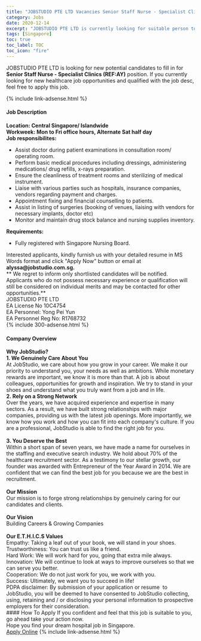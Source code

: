 ```yaml
---
title: "JOBSTUDIO PTE LTD Vacancies Senior Staff Nurse - Specialist Clinics (REF:AY)" 
category: Jobs 
date: 2020-12-14 
excerpt: "JOBSTUDIO PTE LTD is currently looking for suitable person to fill in the Senior Staff Nurse - Specialist Clinics (REF:AY) which positioned at Singapore" 
tags: [Singapore] 
toc: true 
toc_label: TOC 
toc_icon: "fire" 
--- 
```


<p>JOBSTUDIO PTE LTD is looking for new potential candidates to fill in for <b>Senior Staff Nurse - Specialist Clinics (REF:AY)</b> position. If you currently looking for new healthcare job opportunities and qualified with the job desc, feel free to apply this job.
</p>{% include link-adsense.html %} 
<div><div><div><h4>Job Description</h4></div></div><div><div><span><div><div><div><strong>Location: Central Singapore/ Islandwide<br>Workweek: Mon to Fri office hours, Alternate Sat half day</strong></div><div><strong>Job responsibilites:</strong></div><ul><li>Assist doctor during patient examinations in consultation room/ operating room.</li><li>Perform basic medical procedures including dressings, administering medications/ drug refills, x-rays preparation.</li><li>Ensure the cleanliness of treatment rooms and sterilizing of medical instrument.</li><li>Liaise with various parties such as hospitals, insurance companies, vendors regarding payment and charges.</li><li>Appointment fixing and financial counselling to patients.</li><li>Assist in listing of surgeries (booking of venues, liaising with vendors for necessary implants, doctor etc)</li><li>Monitor and maintain drug stock balance and nursing supplies inventory.</li></ul><div><strong>Requirements:</strong></div><ul><li>Fully registered with Singapore Nursing Board.</li></ul><div>Interested applicants, kindly furnish us with your detailed resume in MS Words format and click "Apply Now" button or email at <strong>alyssa@jobstudio.com.sg.&#160;</strong></div><div>** We regret to inform only shortlisted candidates will be notified. Applicants who do not possess necessary experience or qualification will still be considered on individual merits and may be contacted for other opportunities.**</div><div>JOBSTUDIO PTE LTD<br>EA License No 10C4754<br>EA Personnel: Yong Pei Yun<br>EA Personnel Reg No: R1768732</div></div></div></span></div></div></div> 
{% include 300-adsense.html %} 
<div><div><div><h4>Company Overview</h4></div></div><div><div><span><div><div><div><strong>Why JobStudio?</strong></div><div><strong>1. We Genuinely Care About You</strong><br>At JobStudio, we care about how you grow in your career. We make it our priority to understand you, your needs as well as ambitions. While monetary rewards are important, we know it is more than that. A job is about colleagues, opportunities for growth and inspiration. We try to stand in your shoes and understand what you truly want from a job and in life.</div><div><strong>2. Rely on a Strong Network</strong><br>Over the years, we have acquired experience and expertise in many sectors. As a result, we have built strong relationships with major companies, providing us with the latest job openings. More importantly, we know how you work and how you can fit into each company's culture. If you are a professional, JobStudio is able to find the right job for you.</div><div><br><strong>3. You Deserve the Best</strong><br>Within a short span of seven years, we have made a name for ourselves in the staffing and executive search industry. We hold about 70% of the healthcare recruitment sector. As a testimony to our stellar growth, our founder was awarded with Entrepreneur of the Year Award in 2014. We are confident that we can find the best job for you because we are the best in recruitment.</div><div><br><strong>Our Mission</strong><br>Our mission is to forge strong relationships by genuinely caring for our candidates and clients.</div><div><br><strong>Our Vision</strong><br>Building Careers &amp; Growing Companies</div><div><br><strong>Our E.T.H.I.C.S Values</strong></div><div>Empathy: Taking a leaf out of your book, we will stand in your shoes.</div><div>Trustworthiness: You can trust us like a friend.</div><div>Hard Work: We will work hard for you, going that extra mile always.</div><div>Innovation: We will continue to look at ways to improve ourselves so that we can serve you better.</div><div>Cooperation: We do not just work for you, we work with you.</div><div>Success: Ultimately, we want you to succeed in life!</div><div>PDPA disclaimer: By submission of your application or resume&#160; to JobStudio, you will be deemed to have consented to JobStudio collecting, using, retaining and / or disclosing your personal information to prospective employers for their consideration.&#160;</div></div></div></span></div></div></div> 
#### How To Apply 
If you confident and feel that this job is suitable to you, go ahead take your action now. <br/> 
Hope you find your dream hospital job in Singapore. <br/> 
<a href="https://www.jobstreet.com.my/en/job/senior-staff-nurse-specialist-clinics-ref:ay-8249947/origin/sg?jobId=jobstreet-sg-job-8249947&sectionRank=13&token=0~3c823f7f-9511-4aac-a670-438e490fece2&fr=SRP%20View%20In%20New%20Ta" class="btn btn--warning" target="_blank" rel="nofollow noopenner">Apply Online</a> 
{% include link-adsense.html %} 